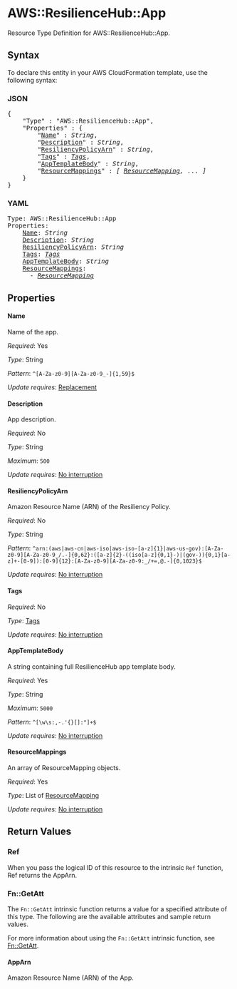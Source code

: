 # AWS::ResilienceHub::App

Resource Type Definition for AWS::ResilienceHub::App.

## Syntax

To declare this entity in your AWS CloudFormation template, use the following syntax:

### JSON

<pre>
{
    "Type" : "AWS::ResilienceHub::App",
    "Properties" : {
        "<a href="#name" title="Name">Name</a>" : <i>String</i>,
        "<a href="#description" title="Description">Description</a>" : <i>String</i>,
        "<a href="#resiliencypolicyarn" title="ResiliencyPolicyArn">ResiliencyPolicyArn</a>" : <i>String</i>,
        "<a href="#tags" title="Tags">Tags</a>" : <i><a href="tags.md">Tags</a></i>,
        "<a href="#apptemplatebody" title="AppTemplateBody">AppTemplateBody</a>" : <i>String</i>,
        "<a href="#resourcemappings" title="ResourceMappings">ResourceMappings</a>" : <i>[ <a href="resourcemapping.md">ResourceMapping</a>, ... ]</i>
    }
}
</pre>

### YAML

<pre>
Type: AWS::ResilienceHub::App
Properties:
    <a href="#name" title="Name">Name</a>: <i>String</i>
    <a href="#description" title="Description">Description</a>: <i>String</i>
    <a href="#resiliencypolicyarn" title="ResiliencyPolicyArn">ResiliencyPolicyArn</a>: <i>String</i>
    <a href="#tags" title="Tags">Tags</a>: <i><a href="tags.md">Tags</a></i>
    <a href="#apptemplatebody" title="AppTemplateBody">AppTemplateBody</a>: <i>String</i>
    <a href="#resourcemappings" title="ResourceMappings">ResourceMappings</a>: <i>
      - <a href="resourcemapping.md">ResourceMapping</a></i>
</pre>

## Properties

#### Name

Name of the app.

_Required_: Yes

_Type_: String

_Pattern_: <code>^[A-Za-z0-9][A-Za-z0-9_\-]{1,59}$</code>

_Update requires_: [Replacement](https://docs.aws.amazon.com/AWSCloudFormation/latest/UserGuide/using-cfn-updating-stacks-update-behaviors.html#update-replacement)

#### Description

App description.

_Required_: No

_Type_: String

_Maximum_: <code>500</code>

_Update requires_: [No interruption](https://docs.aws.amazon.com/AWSCloudFormation/latest/UserGuide/using-cfn-updating-stacks-update-behaviors.html#update-no-interrupt)

#### ResiliencyPolicyArn

Amazon Resource Name (ARN) of the Resiliency Policy.

_Required_: No

_Type_: String

_Pattern_: <code>^arn:(aws|aws-cn|aws-iso|aws-iso-[a-z]{1}|aws-us-gov):[A-Za-z0-9][A-Za-z0-9_/.-]{0,62}:([a-z]{2}-((iso[a-z]{0,1}-)|(gov-)){0,1}[a-z]+-[0-9]):[0-9]{12}:[A-Za-z0-9][A-Za-z0-9:_/+=,@.-]{0,1023}$</code>

_Update requires_: [No interruption](https://docs.aws.amazon.com/AWSCloudFormation/latest/UserGuide/using-cfn-updating-stacks-update-behaviors.html#update-no-interrupt)

#### Tags

_Required_: No

_Type_: <a href="tags.md">Tags</a>

_Update requires_: [No interruption](https://docs.aws.amazon.com/AWSCloudFormation/latest/UserGuide/using-cfn-updating-stacks-update-behaviors.html#update-no-interrupt)

#### AppTemplateBody

A string containing full ResilienceHub app template body.

_Required_: Yes

_Type_: String

_Maximum_: <code>5000</code>

_Pattern_: <code>^[\w\s:,-\.'{}\[\]:"]+$</code>

_Update requires_: [No interruption](https://docs.aws.amazon.com/AWSCloudFormation/latest/UserGuide/using-cfn-updating-stacks-update-behaviors.html#update-no-interrupt)

#### ResourceMappings

An array of ResourceMapping objects.

_Required_: Yes

_Type_: List of <a href="resourcemapping.md">ResourceMapping</a>

_Update requires_: [No interruption](https://docs.aws.amazon.com/AWSCloudFormation/latest/UserGuide/using-cfn-updating-stacks-update-behaviors.html#update-no-interrupt)

## Return Values

### Ref

When you pass the logical ID of this resource to the intrinsic `Ref` function, Ref returns the AppArn.

### Fn::GetAtt

The `Fn::GetAtt` intrinsic function returns a value for a specified attribute of this type. The following are the available attributes and sample return values.

For more information about using the `Fn::GetAtt` intrinsic function, see [Fn::GetAtt](https://docs.aws.amazon.com/AWSCloudFormation/latest/UserGuide/intrinsic-function-reference-getatt.html).

#### AppArn

Amazon Resource Name (ARN) of the App.

